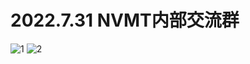 # 2022.7.31 NVMT内部交流群
![1](https://cfc.cn-nb1.rains3.com/img/7.31-1.png)
![2](https://cfc.cn-nb1.rains3.com/img/7.31-2.png)
